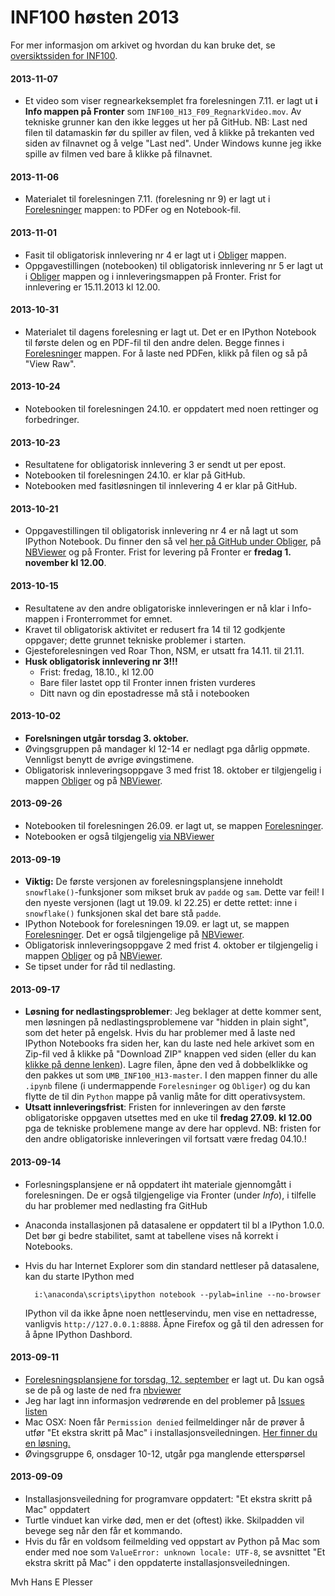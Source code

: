 INF100 høsten 2013
==============

For mer informasjon om arkivet og hvordan du kan bruke det, se [oversiktssiden for INF100](http://heplesser.github.io/UMB_INF100_H13/).

#### 2013-11-07
- Et video som viser regnearkeksemplet fra forelesningen 7.11. er lagt ut **i Info mappen på Fronter** som `INF100_H13_F09_RegnarkVideo.mov`. Av tekniske grunner kan den ikke legges ut her på GitHub. NB: Last ned filen til datamaskin før du spiller av filen, ved å klikke på trekanten ved siden av filnavnet og å velge "Last ned". Under Windows kunne jeg ikke spille av filmen ved bare å klikke på filnavnet.

#### 2013-11-06
- Materialet til forelesningen 7.11. (forelesning nr 9) er lagt ut i [Forelesninger](https://github.com/heplesser/UMB_INF100_H13/tree/master/Forelesninger) mappen: to PDFer og en Notebook-fil.

#### 2013-11-01
- Fasit til obligatorisk innlevering nr 4 er lagt ut i  [Obliger](https://github.com/heplesser/UMB_INF100_H13/tree/master/Obliger) mappen.
- Oppgavestillingen (notebooken) til obligatorisk innlevering nr 5 er lagt ut i [Obliger](https://github.com/heplesser/UMB_INF100_H13/tree/master/Obliger) mappen og i innleveringsmappen på Fronter. Frist for innlevering er 15.11.2013 kl 12.00.

#### 2013-10-31
- Materialet til dagens forelesning er lagt ut. Det er en IPython Notebook til første delen og en PDF-fil til den andre delen. Begge finnes i [Forelesninger](https://github.com/heplesser/UMB_INF100_H13/tree/master/Forelesninger) mappen. For å laste ned PDFen, klikk på filen og så på "View Raw".

#### 2013-10-24
- Notebooken til forelesningen 24.10. er oppdatert med noen rettinger og forbedringer.

#### 2013-10-23
- Resultatene for obligatorisk innlevering 3 er sendt ut per epost.
- Notebooken til forelesningen 24.10. er klar på GitHub.
- Notebooken med fasitløsningen til innlevering 4 er klar på GitHub.

#### 2013-10-21
- Oppgavestillingen til obligatorisk innlevering nr 4 er nå lagt ut som IPython Notebook. Du finner den så vel [her på GitHub under Obliger](https://github.com/heplesser/UMB_INF100_H13/tree/master/Obliger), på [NBViewer](http://nbviewer.ipython.org/urls/raw.github.com/heplesser/UMB_INF100_H13/master/Obliger/INF100_H13_Oblig4.ipynb) og på Fronter. Frist for levering på Fronter er **fredag 1. november kl 12.00**.

#### 2013-10-15
- Resultatene av den andre obligatoriske innleveringen er nå klar i Info-mappen i Fronterrommet for emnet.
- Kravet til obligatorisk aktivitet er redusert fra 14 til 12 godkjente oppgaver; dette grunnet tekniske problemer i starten.
- Gjesteforelesningen ved Roar Thon, NSM, er utsatt fra 14.11. til 21.11.
- **Husk obligatorisk innlevering nr 3!!!**
    - Frist: fredag, 18.10., kl 12.00
    - Bare filer lastet opp til Fronter innen fristen vurderes
    - Ditt navn og din epostadresse må stå i notebooken

#### 2013-10-02
- **Forelsningen utgår torsdag 3. oktober.**
- Øvingsgruppen på mandager kl 12-14 er nedlagt pga dårlig oppmøte. Vennligst benytt de øvrige øvingstimene.
- Obligatorisk innleveringsoppgave 3 med frist 18. oktober er tilgjengelig i mappen [Obliger](https://github.com/heplesser/UMB_INF100_H13/tree/master/Obliger) og på [NBViewer](http://nbviewer.ipython.org/urls/raw.github.com/heplesser/UMB_INF100_H13/master/Obliger/INF100_H13_Oblig3.ipynb).

#### 2013-09-26
- Notebooken til forelesningen 26.09. er lagt ut, se mappen [Forelesninger](https://github.com/heplesser/UMB_INF100_H13/tree/master/Forelesninger).
- Notebooken er også tilgjengelig [via NBViewer](http://nbviewer.ipython.org/urls/raw.github.com/heplesser/UMB_INF100_H13/master/Forelesninger/INF100_H13_F04.ipynb)

#### 2013-09-19
- **Viktig:** De første versjonen av forelesningsplansjene inneholdt `snowflake()`-funksjoner som mikset bruk av `padde` og `sam`. Dette var feil! I den nyeste versjonen (lagt ut 19.09. kl 22.25) er dette rettet: inne i `snowflake()` funksjonen skal det bare stå `padde`.
- IPython Notebook for forelesningen 19.09. er lagt ut, se mappen [Forelesninger](https://github.com/heplesser/UMB_INF100_H13/tree/master/Forelesninger). Det er også tilgjengelige på [NBViewer](http://nbviewer.ipython.org/urls/raw.github.com/heplesser/UMB_INF100_H13/master/Forelesninger/INF100_H13_F03.ipynb).
- Obligatorisk innleveringsoppgave 2 med frist 4. oktober er tilgjengelig i mappen [Obliger](https://github.com/heplesser/UMB_INF100_H13/tree/master/Obliger) og på [NBViewer](http://nbviewer.ipython.org/urls/raw.github.com/heplesser/UMB_INF100_H13/master/Obliger/INF100_H13_Oblig2.ipynb).
- Se tipset under for råd til nedlasting.

#### 2013-09-17
- **Løsning for nedlastingsproblemer**: Jeg beklager at dette kommer sent, men løsningen på nedlastingsproblemene var "hidden in plain sight", som det heter på engelsk. Hvis du har problemer med å laste ned IPython Notebooks fra siden her, kan du laste ned hele arkivet som en Zip-fil ved å klikke på "Download ZIP" knappen ved siden (eller du kan [klikke på denne lenken](https://github.com/heplesser/UMB_INF100_H13/archive/master.zip)). Lagre filen, åpne den ved å dobbelklikke og den pakkes ut som `UMB_INF100_H13-master`. I den mappen finner du alle `.ipynb` filene (i undermappende `Forelesninger` og `Obliger`) og du kan flytte de til din `Python` mappe på vanlig måte for ditt operativsystem.
- **Utsatt innleveringsfrist**: Fristen for innleveringen av den første obligatoriske oppgaven utsettes med en uke til **fredag 27.09. kl 12.00** pga de tekniske problemene mange av dere har opplevd. NB: fristen for den andre obligatoriske innleveringen vil fortsatt være fredag 04.10.!

#### 2013-09-14
- Forlesningsplansjene er nå oppdatert iht materiale gjennomgått i forelesningen. De er også tilgjengelige via Fronter (under *Info*), i tilfelle du har problemer med nedlasting fra GitHub
- Anaconda installasjonen på datasalene er oppdatert til bl a IPython 1.0.0. Det bør gi bedre stabilitet, samt at tabellene vises nå korrekt i Notebooks.
- Hvis du har Internet Explorer som din standard nettleser på datasalene, kan du starte IPython med

        i:\anaconda\scripts\ipython notebook --pylab=inline --no-browser

  IPython vil da ikke åpne noen nettleservindu, men vise en nettadresse, vanligvis `http://127.0.0.1:8888`. Åpne Firefox og gå til den adressen for å åpne IPython Dashbord.

#### 2013-09-11
- [Forelesningsplansjene for torsdag, 12. september](https://github.com/heplesser/UMB_INF100_H13/tree/master/Forelesninger) er lagt ut. Du kan også se de på og laste de ned fra [nbviewer](http://nbviewer.ipython.org/urls/raw.github.com/heplesser/UMB_INF100_H13/master/Forelesninger/INF100_H13_F02.ipynb)
- Jeg har lagt inn informasjon vedrørende en del problemer på [Issues listen](https://github.com/heplesser/UMB_INF100_H13/issues)
- Mac OSX: Noen får `Permission denied` feilmeldinger når de prøver å utfør "Et ekstra skritt på Mac" i installasjonsveiledningen. [Her finner du en løsning.](https://github.com/heplesser/UMB_INF100_H13/issues/2)
- Øvingsgruppe 6, onsdager 10-12, utgår pga manglende etterspørsel

#### 2013-09-09
- Installasjonsveiledning for programvare oppdatert: "Et ekstra skritt på Mac" oppdatert
- Turtle vinduet kan virke død, men er det (oftest) ikke. Skilpadden vil bevege seg når den får et kommando.
- Hvis du får en voldsom feilmelding ved oppstart av Python på Mac som ender med noe som `ValueError: unknown locale: UTF-8`, se avsnittet "Et ekstra skritt på Mac" i den oppdaterte installasjonsveiledningen.

Mvh
Hans E Plesser
